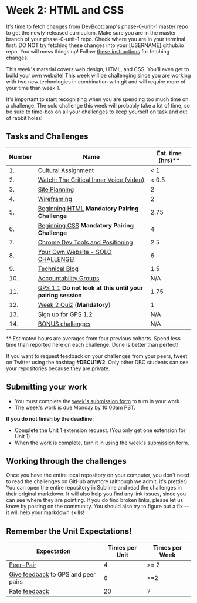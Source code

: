 # Week 2: HTML and CSS

<!-- Week 2's curriculum will be released with changes by 10:00am PST on Monday morning. -->

It's time to fetch changes from DevBootcamp's phase-0-unit-1 master repo to get the newly-released curriculum. Make sure you are in the master branch of your phase-0-unit-1 repo. Check where you are in your terminal first. DO NOT try fetching these changes into your [USERNAME].github.io repo. You will mess things up! Follow [these instructions](https://github.com/Devbootcamp/phase-0-handbook/blob/master/fetching-changes.md) for fetching changes.

This week's material covers web design, HTML, and CSS. You'll even get to build your own website! This week will be challenging since you are working with two new technologies in combination with git and will require more of your time than week 1.

It's important to start recognizing when you are spending too much time on a challenge. The solo challenge this week will probably take a lot of time, so be sure to time-box on all your challenges to keep yourself on task and out of rabbit holes!

## Tasks and Challenges

Number | Name | Est. time (hrs)**
---|--------------------|----------
1. | [Cultural Assignment](cultural-assignment.md) | < 1
2. | [Watch: The Critical Inner Voice (video)](https://www.youtube.com/watch?v=uWc4pZhnpOw) | < 0.5
3. | [Site Planning](site-planning) | 2
4. | [Wireframing](wireframing) | 2
5. | [Beginning HTML](beginning-html) **Mandatory Pairing Challenge** | 2.75
6. | [Beginning CSS](beginning-css) **Mandatory Pairing Challenge** | 4
7. | [Chrome Dev Tools and Positioning](chrome-devtools) | 2.5
8. | [Your Own Website - SOLO CHALLENGE!](your-website-solo-challenge) | 6
9. | [Technical Blog](technical-blog.md) | 1.5
10. | [Accountability Groups](accountability-groups.md) | N/A
11. | [GPS 1.1](gps1-1) **Do not look at this until your pairing session** | 1.75
12. | [Week 2 Quiz](https://www.classmarker.com/online-test/start/?quiz=xqk555674d944f58) (**Mandatory**) | 1
13. | [Sign up](https://phase0.devbootcamp.com/) for GPS 1.2 | N/A
14. | [BONUS challenges](BONUS-challenges) | N/A

** Estimated hours are averages from four previous cohorts. Spend less time than reported here on each challenge. Done is better than perfect!

If you want to request feedback on your challenges from your peers, tweet on Twitter using the hashtag **#DBCU1W2**. Only other DBC students can see your repositories because they are private.

## Submitting your work
- You must complete the [week's submission form](http://apply.devbootcamp.com) to turn in your work.
- The week's work is due Monday by 10:00am PST.

**If you do not finish by the deadline:**
- Complete the Unit 1 extension request. (You only get one extension for Unit 1)
- When the work is complete, turn it in using the [week's submission form](http://apply.devbootcamp.com).

## Working through the challenges
Once you have the entire local repository on your computer, you don't need to read the challenges on GitHub anymore (although we admit, it's prettier). You can open the entire repository in Sublime and read the challenges in their original markdown. It will also help you find any link issues, since you can see where they are pointing. If you do find broken links, please let us know by posting on the community. You should also try to figure out a fix -- it will help your markdown skills!

## Remember the Unit Expectations!

Expectation | Times per Unit | Times per Week
------------|----------|---------
[Peer-Pair](https://github.com/Devbootcamp/phase-0-handbook/blob/master/peer-pairing-sessions.md) | 4 | >= 2
[Give feedback](https://socrates.devbootcamp.com/feedback/new) to GPS and peer pairs | 6 | >=2
Rate [feedback](https://socrates.devbootcamp.com/feedback) | 20 | 7
